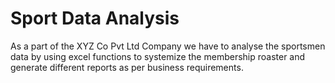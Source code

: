 # Sport Data Analysis 
As a part of the XYZ Co Pvt Ltd Company we have to analyse the sportsmen data by using excel functions to systemize the membership roaster and generate different reports as per business requirements. 

